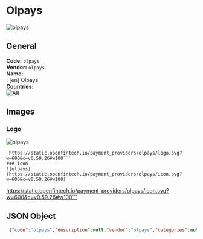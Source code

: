 # Olpays 
![olpays](https://static.openfintech.io/payment_providers/olpays/logo.svg?w=600&c=v0.59.26#w100)  
## General 
**Code:** `olpays`  
**Vendor:** `olpays`  
**Name:**  
:	[en] Olpays  
**Countries:**  
![AR](https://cdnjs.cloudflare.com/ajax/libs/flag-icon-css/3.3.0/flags/4x3/AR.svg#w24)  
 
## Images 
### Logo 
![olpays](https://static.openfintech.io/payment_providers/olpays/logo.svg?w=600&c=v0.59.26#w100)  
```
 https://static.openfintech.io/payment_providers/olpays/logo.svg?w=600&c=v0.59.26#w100```  
### Icon 
![olpays](https://static.openfintech.io/payment_providers/olpays/icon.svg?w=600&c=v0.59.26#w100)  
```
 https://static.openfintech.io/payment_providers/olpays/icon.svg?w=600&c=v0.59.26#w100```  
## JSON Object 
```json
 {"code":"olpays","description":null,"vendor":"olpays","categories":null,"countries":["AR"],"payment_method":null,"payout_method":null,"metadata":{"about_payments_code":"olpays"},"name":{"en":"Olpays"}}```  
